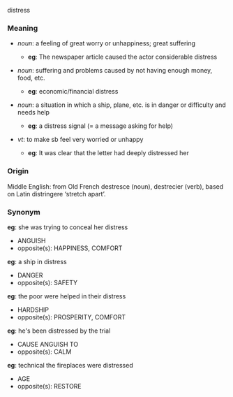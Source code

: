 distress
### Meaning
+ _noun_: a feeling of great worry or unhappiness; great suffering
	+ __eg__: The newspaper article caused the actor considerable distress
+ _noun_: suffering and problems caused by not having enough money, food, etc.
	+ __eg__: economic/financial distress
+ _noun_: a situation in which a ship, plane, etc. is in danger or difficulty and needs help
	+ __eg__: a distress signal (= a message asking for help)

+ _vt_: to make sb feel very worried or unhappy
    + __eg__: It was clear that the letter had deeply distressed her

### Origin

Middle English: from Old French destresce (noun), destrecier (verb), based on Latin distringere ‘stretch apart’.

### Synonym

__eg__: she was trying to conceal her distress

+ ANGUISH
+ opposite(s): HAPPINESS, COMFORT

__eg__: a ship in distress

+ DANGER
+ opposite(s): SAFETY

__eg__: the poor were helped in their distress

+ HARDSHIP
+ opposite(s): PROSPERITY, COMFORT

__eg__: he's been distressed by the trial

+ CAUSE ANGUISH TO
+ opposite(s): CALM

__eg__: technical the fireplaces were distressed

+ AGE
+ opposite(s): RESTORE


